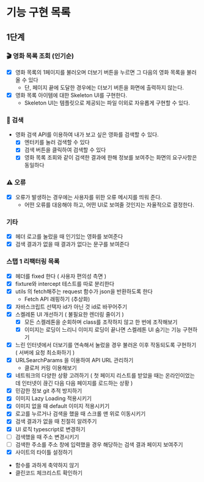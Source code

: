 # 기능 구현 목록

## 1단계

### 🎬 영화 목록 조회 (인기순)

- [x] 영화 목록의 1페이지를 불러오며 더보기 버튼을 누르면 그 다음의 영화 목록을 불러 올 수 있다
  - 단, 페이지 끝에 도달한 경우에는 더보기 버튼을 화면에 출력하지 않는다.
- [x] 영화 목록 아이템에 대한 Skeleton UI를 구현한다.
  - Skeleton UI는 템플릿으로 제공되는 파일 이외로 자유롭게 구현할 수 있다.

### 🔎 검색

- 영화 검색 API를 이용하여 내가 보고 싶은 영화를 검색할 수 있다.
  - [x] 엔터키를 눌러 검색할 수 있다
  - [x] 검색 버튼을 클릭하여 검색할 수 있다
  - [x] 영화 목록 조회와 같이 검색한 결과에 한해 정보를 보여주는 화면의 요구사항은 동일하다

### ⚠️ 오류

- [x] 오류가 발생하는 경우에는 사용자를 위한 오류 메시지를 띄워 준다.
  - 어떤 오류를 대응해야 하고, 어떤 UI로 보여줄 것인지는 자율적으로 결정한다.

### 기타

- [x] 헤더 로고를 눌렀을 때 인기있는 영화를 보여준다
- [x] 검색 결과가 없을 때 결과가 없다는 문구를 보여준다

### 스탭 1 리팩터링 목록

- [x] 헤더를 fixed 한다 ( 사용자 편의성 측면 )
- [x] fixture와 intercept 테스트를 따로 분리한다
- [x] utils 의 fetch해주는 request 함수가 json을 반환하도록 한다
  - Fetch API 래핑하기 (추상화)
- [x] 자바스크립트 선택자 id가 아닌 것 id로 바꾸어주기
- [x] 스켈레톤 UI 개선하기 ( 불필요한 렌더링 줄이기 )
  - [x] 모든 스켈레톤을 순회하며 class를 조작하지 않고 한 번에 조작해보기
  - [x] 이미지는 로딩이 느리니 이미지 로딩이 끝나면 스켈레톤 UI 숨기는 기능 구현하기
- [x] 느린 인터넷에서 더보기를 연속해서 눌렀을 경우 불러온 이후 작동되도록 구현하기 ( 서버에 요청 최소화하기 )
- [x] URLSearchParams 을 이용하여 API URL 관리하기
  - 클로저 커링 이용해보기
- [x] 네트워크의 다양한 상황 고려하기 ( 첫 페이지 리스트를 받았을 때는 온라인이었는데 인터넷이 끊긴 다음 다음 페이지를 로드하는 상황 )
- [x] 민감한 정보 git 추적 방지하기
- [x] 이미지 Lazy Loading 적용시키기
- [x] 이미지 없을 때 default 이미지 적용시키기
- [x] 로고를 누르거나 검색을 했을 때 스크롤 맨 위로 이동시키기
- [x] 검색 결과가 없을 때 친절히 알려주기
- [x] UI 로직 typescript로 변경하기
- [ ] 검색했을 때 주소 변경시키기
- [ ] 검색한 주소를 주소 창에 입력했을 경우 해당하는 검색 결과 페이지 보여주기
- [x] 사이트의 타이틀 설정하기

- 함수를 과하게 축약하지 않기
- 클린코드 체크리스트 확인하기
